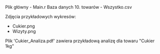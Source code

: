 Plik główny - Main.r
Baza danych 10. towarów - Wszystko.csv

Zdjęcia przykładowych wykresów:
  - Cukier.png
  - Wizyty.png
  
Plik 'Cukier_Analiza.pdf' zawiera przykładową analizę dla towaru "Cukier 1kg"
